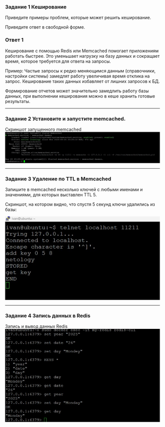 

### Задание 1  Кеширование
Приведите примеры проблем, которые может решить кеширование.

Приведите ответ в свободной форме.

### Ответ 1
Кеширование с помощью Redis или Memcached помогает приложениям работать быстрее. Это уменьшает нагрузку на базу данных и сокращает время, которое требуется для ответа на запросы.

Пример:
Частые запросы к редко меняющимся данным (справочники, настройки системы) замедлят работу увеличивая время отклика на запрос.
Кеширование таких данных избавляет от лишних запросов к БД.

Формирование отчетов может значительно замедлить работу базы данных, при выполнении кеширования можно в кеше хранить готовые результаты.

---

### Задание 2 Установите и запустите memcached.


Скриншот запущенного memcached
![memcached](https://github.com/vonoid/Redis-memcached/blob/6b401244a20c2876e686765437828ea5bab59dc1/img/2.jpg)


---

### Задание 3 Удаление по TTL в Memcached

Запишите в memcached несколько ключей с любыми именами и значениями, для которых выставлен TTL 5.

Скриншот, на котором видно, что спустя 5 секунд ключи удалились из базы:

![Del_TTL](https://github.com/vonoid/Redis-memcached/blob/6b401244a20c2876e686765437828ea5bab59dc1/img/3.jpg)

---

### Задание 4 Запись данных в Redis

Запись и вывод данных Redis
![Redis](https://github.com/vonoid/Redis-memcached/blob/f79de27e97de8435d1db1870223c96af22d2c42e/img/4.jpg)

